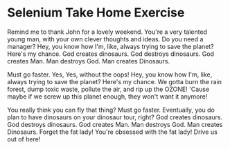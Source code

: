 # Selenium Take Home Exercise

Remind me to thank John for a lovely weekend. You're a very talented young man, with your own clever thoughts and ideas. Do you need a manager? Hey, you know how I'm, like, always trying to save the planet? Here's my chance. God creates dinosaurs. God destroys dinosaurs. God creates Man. Man destroys God. Man creates Dinosaurs.

Must go faster. Yes, Yes, without the oops! Hey, you know how I'm, like, always trying to save the planet? Here's my chance. We gotta burn the rain forest, dump toxic waste, pollute the air, and rip up the OZONE! 'Cause maybe if we screw up this planet enough, they won't want it anymore!

You really think you can fly that thing? Must go faster. Eventually, you do plan to have dinosaurs on your dinosaur tour, right? God creates dinosaurs. God destroys dinosaurs. God creates Man. Man destroys God. Man creates Dinosaurs. Forget the fat lady! You're obsessed with the fat lady! Drive us out of here!
